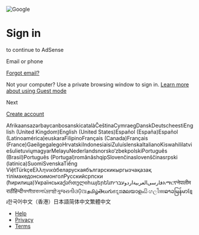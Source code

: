![Google](//ssl.gstatic.com/images/branding/googlelogo/2x/googlelogo_color_74x24dp.png)

Sign in
=======

to continue to AdSense

Email or phone

[Forgot email?](https://accounts.google.com/signin/usernamerecovery?continue=https://adsense.google.com/adsense/login?continue%3Dhttps://adsense.google.com/adsense/tc/2018/UnitedKingdom.html&dsh=S1527768292:1755194423467815&flowEntry=ServiceLogin&flowName=WebLiteSignIn&followup=https://adsense.google.com/adsense/login?continue%3Dhttps://adsense.google.com/adsense/tc/2018/UnitedKingdom.html&ifkv=AdBytiN9byJgsNpvpZ5sfUq1wWmVSBm7bIbX5d3E5IY1AO8OhB2jm5dQ-4LnIYju6ILMx2DgI_zSMA&service=adsense)

Not your computer? Use a private browsing window to sign in. [Learn more about using Guest mode](https://support.google.com/accounts?p=signin_privatebrowsing&hl=en-US)

Next

[Create account](https://accounts.google.com/lifecycle/flows/signup?continue=https://adsense.google.com/adsense/login?continue%3Dhttps://adsense.google.com/adsense/tc/2018/UnitedKingdom.html&dsh=S1527768292:1755194423467815&flowEntry=SignUp&flowName=GlifWebSignIn&followup=https://adsense.google.com/adsense/login?continue%3Dhttps://adsense.google.com/adsense/tc/2018/UnitedKingdom.html&ifkv=AdBytiN9byJgsNpvpZ5sfUq1wWmVSBm7bIbX5d3E5IY1AO8OhB2jm5dQ-4LnIYju6ILMx2DgI_zSMA&nogm=1&service=adsense)

AfrikaansazərbaycanbosanskicatalàČeštinaCymraegDanskDeutscheestiEnglish (United Kingdom)English (United States)Español (España)Español (Latinoamérica)euskaraFilipinoFrançais (Canada)Français (France)GaeilgegalegoHrvatskiIndonesiaisiZuluíslenskaItalianoKiswahililatviešulietuviųmagyarMelayuNederlandsnorsko‘zbekpolskiPortuguês (Brasil)Português (Portugal)românăshqipSlovenčinaslovenščinasrpski (latinica)SuomiSvenskaTiếng ViệtTürkçeΕλληνικάбеларускаябългарскикыргызчақазақ тілімакедонскимонголРусскийсрпски (ћирилица)Українськаქართულიհայերեն‫עברית‬‎‫اردو‬‎‫العربية‬‎‫فارسی‬‎አማርኛनेपालीमराठीहिन्दीঅসমীয়াবাংলাਪੰਜਾਬੀગુજરાતીଓଡ଼ିଆதமிழ்తెలుగుಕನ್ನಡമലയാളംසිංහලไทยລາວမြန်မာខ្មែរ한국어中文（香港）日本語简体中文繁體中文

* [Help](https://support.google.com/accounts?hl=en-US&p=account_iph)
* [Privacy](https://accounts.google.com/TOS?loc=GB&hl=en-US&privacy=true)
* [Terms](https://accounts.google.com/TOS?loc=GB&hl=en-US)